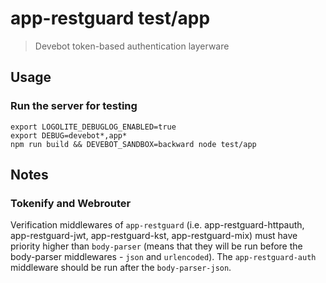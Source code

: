 # app-restguard test/app

> Devebot token-based authentication layerware

## Usage

### Run the server for testing

```shell
export LOGOLITE_DEBUGLOG_ENABLED=true
export DEBUG=devebot*,app*
npm run build && DEVEBOT_SANDBOX=backward node test/app
```

## Notes

### Tokenify and Webrouter

Verification middlewares of `app-restguard` (i.e. app-restguard-httpauth, app-restguard-jwt, app-restguard-kst, app-restguard-mix) must have priority higher than `body-parser` (means that they will be run before the body-parser middlewares - `json` and `urlencoded`). The `app-restguard-auth` middleware should be run after the `body-parser-json`.
